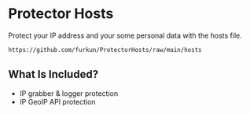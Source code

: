 # Protector Hosts
Protect your IP address and your some personal data with the hosts file.

```sh
https://github.com/furkun/ProtectorHosts/raw/main/hosts
```
## What Is Included?
- IP grabber & logger protection
- IP GeoIP API protection
